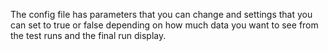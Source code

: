 The config file has parameters that you can change and settings that you can set to true or false depending on how much data you want to see from the test runs and the final run display.
